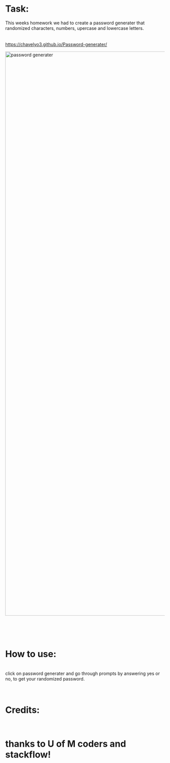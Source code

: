 <h1>Task:</h1>

This weeks homework we had to create a password generater that randomized characters, numbers, upercase and lowercase letters.
<br><br><br>
https://chavelyo3.github.io/Password-generater/

<img width="1783" alt="password generater" src="https://user-images.githubusercontent.com/69928551/96358801-eec40d80-10d0-11eb-901e-a494670e0bec.png">


<br><br><br>
<h1>How to use: </h1><br>
click on password generater and go through prompts by answering yes or no, to get your randomized password.
<br><br><br>
<h1>Credits:<H1> <br>
thanks to U of M coders and stackflow!